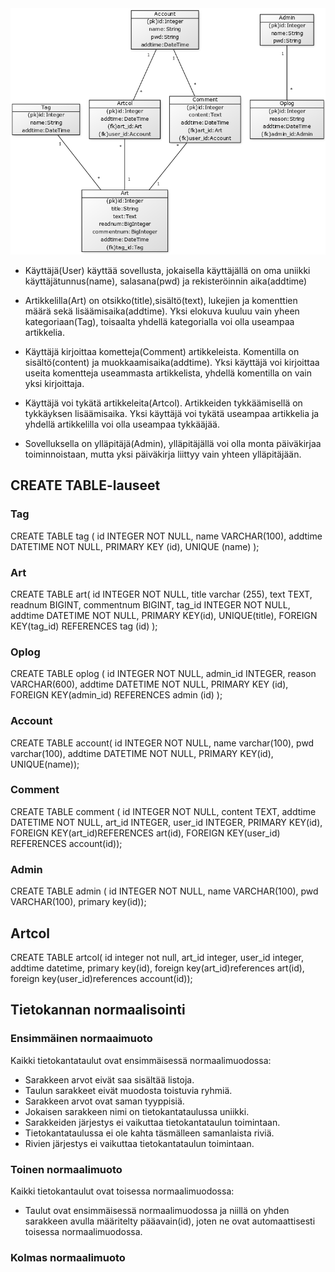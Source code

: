 <img src="https://github.com/yumoL/learningProgramming/blob/master/dokumentaatio/pictures/tietokantakaavio.png">

- Käyttäjä(User) käyttää sovellusta, jokaisella käyttäjällä on oma uniikki käyttäjätunnus(name), salasana(pwd) ja rekisteröinnin aika(addtime)

- Artikkelilla(Art) on otsikko(title),sisältö(text), lukejien ja komenttien määrä sekä lisäämisaika(addtime). Yksi elokuva kuuluu vain yheen kategoriaan(Tag), toisaalta yhdellä kategorialla voi olla useampaa artikkelia. 

- Käyttäjä kirjoittaa kometteja(Comment) artikkeleista. Komentilla on sisältö(content) ja muokkaamisaika(addtime). Yksi käyttäjä voi kirjoittaa useita komentteja useammasta artikkelista, yhdellä komentilla on vain yksi kirjoittaja.

- Käyttäjä voi tykätä artikkeleita(Artcol). Artikkeiden tykkäämisellä on tykkäyksen lisäämisaika. Yksi käyttäjä voi tykätä useampaa artikkelia ja yhdellä artikkelilla voi olla useampaa tykkääjää. 

- Sovelluksella on ylläpitäjä(Admin), ylläpitäjällä voi olla monta päiväkirjaa toiminnoistaan, mutta yksi päiväkirja liittyy vain yhteen ylläpitäjään. 

## CREATE TABLE-lauseet

### Tag
CREATE TABLE tag (
id INTEGER NOT NULL, 
name VARCHAR(100), 
addtime DATETIME NOT NULL, 
PRIMARY KEY (id), 
UNIQUE (name)
);

### Art
CREATE TABLE art(
id INTEGER NOT NULL,
title varchar (255),
text TEXT,
readnum BIGINT,
commentnum BIGINT,
tag_id INTEGER NOT NULL,
addtime DATETIME NOT NULL,
PRIMARY KEY(id),
UNIQUE(title),
FOREIGN KEY(tag_id) REFERENCES tag (id)
);

### Oplog
CREATE TABLE oplog (
id INTEGER NOT NULL, 
admin_id INTEGER, 
reason VARCHAR(600), 
addtime DATETIME NOT NULL, 
PRIMARY KEY (id), 
FOREIGN KEY(admin_id) REFERENCES admin (id)
);

### Account
CREATE TABLE account(
id INTEGER NOT NULL,
name varchar(100),
pwd varchar(100),
addtime DATETIME NOT NULL,
PRIMARY KEY(id),
UNIQUE(name));

### Comment
CREATE TABLE comment (
id INTEGER NOT NULL, 
content TEXT, 
addtime DATETIME NOT NULL,
art_id INTEGER,
user_id INTEGER,
PRIMARY KEY(id),
FOREIGN KEY(art_id)REFERENCES art(id),
FOREIGN KEY(user_id) REFERENCES account(id));

### Admin
CREATE TABLE admin (
id INTEGER NOT NULL, 
name VARCHAR(100), 
pwd VARCHAR(100),
primary key(id));

## Artcol
CREATE TABLE artcol(
id integer not null,
art_id integer,
user_id integer,
addtime datetime,
primary key(id),
foreign key(art_id)references art(id),
foreign key(user_id)references account(id));

## Tietokannan normaalisointi
### Ensimmäinen normaaimuoto
Kaikki tietokantataulut ovat ensimmäisessä normaalimuodossa:
- Sarakkeen arvot eivät saa sisältää listoja.
- Taulun sarakkeet eivät muodosta toistuvia ryhmiä.
- Sarakkeen arvot ovat saman tyyppisiä.
- Jokaisen sarakkeen nimi on tietokantataulussa uniikki.
- Sarakkeiden järjestys ei vaikuttaa tietokantataulun toimintaan.
- Tietokantataulussa ei ole kahta täsmälleen samanlaista riviä.
- Rivien järjestys ei vaikuttaa tietokantataulun toimintaan.

### Toinen normaalimuoto
Kaikki tietokantaulut ovat toisessa normaalimuodossa:
- Taulut ovat ensimmäisessä normaalimuodossa ja niillä on yhden sarakkeen avulla määritelty pääavain(id), joten ne ovat automaattisesti toisessa normaalimuodossa. 

### Kolmas normaalimuoto


